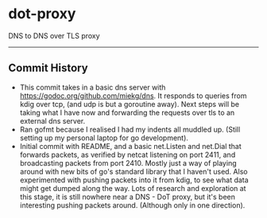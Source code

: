 # dot-proxy

DNS to DNS over TLS proxy

---

## Commit History

- This commit takes in a basic dns server with https://godoc.org/github.com/miekg/dns. It responds to queries from kdig over tcp, (and udp is but a goroutine away). Next steps will be taking what I have now and forwarding the requests over tls to an external dns server.
- Ran gofmt because I realised I had my indents all muddled up. (Still setting up my personal laptop for go development).
- Initial commit with README, and a basic net.Listen and net.Dial that forwards packets, as verified by netcat listening on port 2411, and broadcasting packets from port 2410. Mostly just a way of playing around with new bits of go's standard library that I haven't used. Also experimented with pushing packets into it from kdig, to see what data might get dumped along the way. Lots of research and exploration at this stage, it is still nowhere near a DNS - DoT proxy, but it's been interesting pushing packets around. (Although only in one direction).
